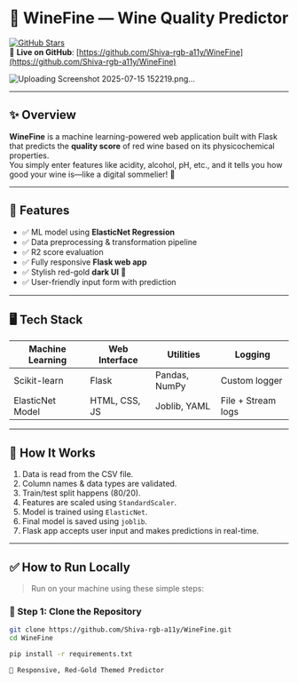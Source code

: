 # 🍷 WineFine — Wine Quality Predictor

[![GitHub Stars](https://img.shields.io/github/stars/Shiva-rgb-a11y/WineFine?style=social)](https://github.com/Shiva-rgb-a11y/WineFine)  
🔗 **Live on GitHub**: [https://github.com/Shiva-rgb-a11y/WineFine](https://github.com/Shiva-rgb-a11y/WineFine)


![Uploading Screenshot 2025-07-15 152219.png…]()



---

## ✨ Overview
**WineFine** is a machine learning-powered web application built with Flask that predicts the **quality score** of red wine based on its physicochemical properties.  
You simply enter features like acidity, alcohol, pH, etc., and it tells you how good your wine is—like a digital sommelier! 🍷

---

## 🚀 Features
- ✅ ML model using **ElasticNet Regression**
- ✅ Data preprocessing & transformation pipeline
- ✅ R2 score evaluation
- ✅ Fully responsive **Flask web app**
- ✅ Stylish red-gold **dark UI** 🍷
- ✅ User-friendly input form with prediction

---

## 🖥️ Tech Stack

| Machine Learning | Web Interface | Utilities | Logging |
|------------------|----------------|-----------|---------|
| Scikit-learn     | Flask           | Pandas, NumPy | Custom logger |
| ElasticNet Model | HTML, CSS, JS   | Joblib, YAML  | File + Stream logs |

---

## 🧪 How It Works

1. Data is read from the CSV file.
2. Column names & data types are validated.
3. Train/test split happens (80/20).
4. Features are scaled using `StandardScaler`.
5. Model is trained using `ElasticNet`.
6. Final model is saved using `joblib`.
7. Flask app accepts user input and makes predictions in real-time.

---

## ✅ How to Run Locally

> Run on your machine using these simple steps:

### 🔁 Step 1: Clone the Repository

```bash
git clone https://github.com/Shiva-rgb-a11y/WineFine.git
cd WineFine

pip install -r requirements.txt

🍷 Responsive, Red-Gold Themed Predictor

